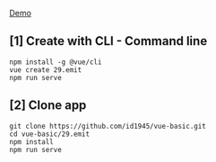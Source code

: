 [Demo](https://id1945.github.io/vue-basic/29.emit/dist "Demo")

## [1] Create with CLI - Command line
```
npm install -g @vue/cli
vue create 29.emit
npm run serve
```

## [2] Clone app
```
git clone https://github.com/id1945/vue-basic.git
cd vue-basic/29.emit
npm install
npm run serve
```